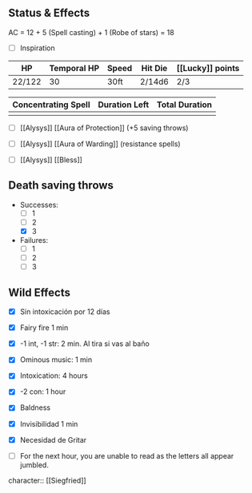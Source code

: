 ## Status & Effects

AC = 12 + 5 (Spell casting) + 1 (Robe of stars) = 18

- [ ] Inspiration

| HP     | Temporal HP | Speed | Hit Die | [[Lucky]] points |
| ------ | ----------- | ----- | ------- | ---------------- |
| 22/122 | 30          | 30ft  | 2/14d6  | 2/3              | 


| Concentrating Spell | Duration Left | Total Duration |
| ------------------- | ------------- | -------------- |
|                |               |                |



- [ ] [[Alysys]] [[Aura of Protection]] (+5 saving throws)
- [ ] [[Alysys]] [[Aura of Warding]] (resistance spells)
- [ ] [[Alysys]] [[Bless]] 



## Death saving throws

- Successes: 
	- [ ] 1
	- [ ] 2
	- [x] 3

- Failures: 
	- [ ] 1
	- [ ] 2
	- [ ] 3

## Wild Effects
- [x] Sin intoxicación por 12 días
- [x] Fairy fire 1 min
- [x] -1 int, -1 str: 2 min. Al tira si vas al baño
- [x] Ominous music: 1 min
- [x] Intoxication: 4 hours
- [x] -2 con: 1 hour
- [x] Baldness 
- [x] Invisibilidad 1 min
- [x] Necesidad de Gritar
- [ ] For the next hour, you are unable to read as the letters all appear jumbled.



character:: [[Siegfried]]